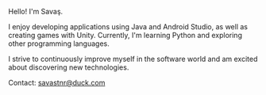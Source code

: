 Hello! I'm Savaş.

I enjoy developing applications using Java and Android Studio, as well as creating games with Unity. Currently, I'm learning Python and exploring other programming languages.

I strive to continuously improve myself in the software world and am excited about discovering new technologies.

Contact: savastnr@duck.com
